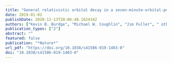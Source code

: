 ```yaml
---
title: "General relativistic orbital decay in a seven-minute-orbital-period eclipsing binary system"
date: 2019-01-01
publishDate: 2020-12-13T20:06:48.162434Z
authors: ["Kevin B. Burdge", "Michael W. Coughlin", "Jim Fuller", " others"]
publication_types: ["2"]
abstract: ""
featured: false
publication: "*Nature*"
url_pdf: "https://doi.org/10.1038/s41586-019-1403-0"
doi: "10.1038/s41586-019-1403-0"
---
```


